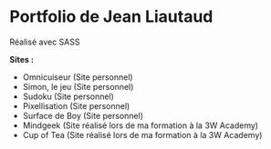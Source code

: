# Portfolio de Jean Liautaud

Réalisé avec SASS

**Sites :**
* Omnicuiseur (Site personnel)
* Simon, le jeu (Site personnel)
* Sudoku (Site personnel)
* Pixellisation (Site personnel)
* Surface de Boy (Site personnel)
* Mindgeek (Site réalisé lors de ma formation à la 3W Academy)
* Cup of Tea (Site réalisé lors de ma formation à la 3W Academy)
